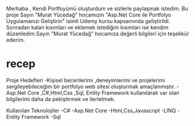 Merhaba ,
Kendi Portfoyümü oluşturdum ve sizlerle paylaşmak istedim. 
Bu proje Sayın "Murat Yücedağ" hocamızın "Asp.Net Core ile Portfolyo Uygulamanızı Geliştirin" isimli Udemy kursu kapsamında geliştirildi. 
Sonradan kalan kısımları ve eklemek istediğim kısımları ise kendim düzenledim.Sayın "Murat Yücedağ" hocamıza değerli bilgileri için teşekkür ederim.

# recep
Proje Hedefleri
-Kişisel becerilerimi ,deneyimlerimi ve projelerimi sergileyebileceğim bir portfolyo web sitesi oluşturmak amaçlanmıştır.
-Asp.Net Core ,C#,Html,Css ,Sql, Entity Framework kullanılarak var olan bilgilerimi daha da pekiştirmek ve ilerletmek.

Kullanılan Teknolojiler
-C#
-Asp.Net Core
-Html,Css,Javascrıpt
-LINQ
-Entity Framework
-Sql


 
